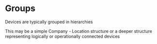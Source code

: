 # Groups

Devices are typically grouped in hierarchies

This may be a simple Company - Location structure 
or a deeper structure representing logically or operationally connected devices

